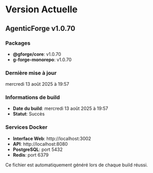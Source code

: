 # Version Actuelle

## AgenticForge v1.0.70

### Packages
- **@gforge/core**: v1.0.70
- **g-forge-monorepo**: v1.0.70

### Dernière mise à jour
mercredi 13 août 2025 à 19:57

### Informations de build
- **Date du build**: mercredi 13 août 2025 à 19:57
- **Statut**: Succès

### Services Docker
- **Interface Web**: http://localhost:3002
- **API**: http://localhost:8080
- **PostgreSQL**: port 5432
- **Redis**: port 6379

Ce fichier est automatiquement généré lors de chaque build réussi.